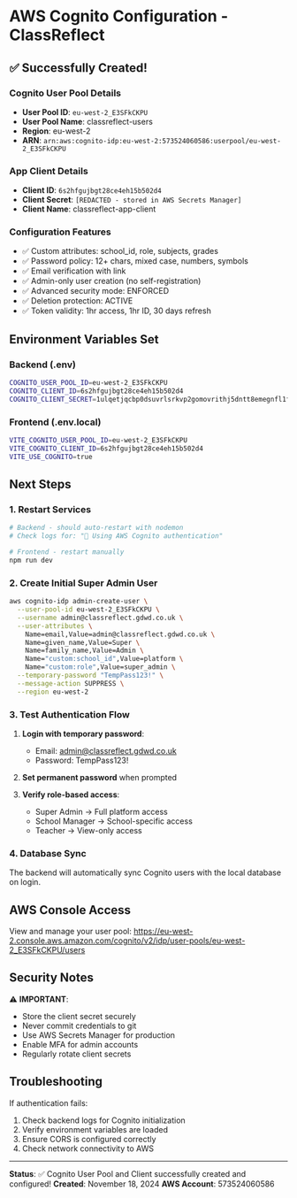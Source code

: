 # AWS Cognito Configuration - ClassReflect

## ✅ Successfully Created!

### Cognito User Pool Details
- **User Pool ID**: `eu-west-2_E3SFkCKPU`
- **User Pool Name**: classreflect-users
- **Region**: eu-west-2
- **ARN**: `arn:aws:cognito-idp:eu-west-2:573524060586:userpool/eu-west-2_E3SFkCKPU`

### App Client Details
- **Client ID**: `6s2hfgujbgt28ce4eh15b502d4`
- **Client Secret**: `[REDACTED - stored in AWS Secrets Manager]`
- **Client Name**: classreflect-app-client

### Configuration Features
- ✅ Custom attributes: school_id, role, subjects, grades
- ✅ Password policy: 12+ chars, mixed case, numbers, symbols
- ✅ Email verification with link
- ✅ Admin-only user creation (no self-registration)
- ✅ Advanced security mode: ENFORCED
- ✅ Deletion protection: ACTIVE
- ✅ Token validity: 1hr access, 1hr ID, 30 days refresh

## Environment Variables Set

### Backend (.env)
```bash
COGNITO_USER_POOL_ID=eu-west-2_E3SFkCKPU
COGNITO_CLIENT_ID=6s2hfgujbgt28ce4eh15b502d4
COGNITO_CLIENT_SECRET=1ulqetjqcbp0dsuvrlsrkvp2gomovrithj5dntt8emegnfl1fs1p
```

### Frontend (.env.local)
```bash
VITE_COGNITO_USER_POOL_ID=eu-west-2_E3SFkCKPU
VITE_COGNITO_CLIENT_ID=6s2hfgujbgt28ce4eh15b502d4
VITE_USE_COGNITO=true
```

## Next Steps

### 1. Restart Services
```bash
# Backend - should auto-restart with nodemon
# Check logs for: "🔐 Using AWS Cognito authentication"

# Frontend - restart manually
npm run dev
```

### 2. Create Initial Super Admin User
```bash
aws cognito-idp admin-create-user \
  --user-pool-id eu-west-2_E3SFkCKPU \
  --username admin@classreflect.gdwd.co.uk \
  --user-attributes \
    Name=email,Value=admin@classreflect.gdwd.co.uk \
    Name=given_name,Value=Super \
    Name=family_name,Value=Admin \
    Name="custom:school_id",Value=platform \
    Name="custom:role",Value=super_admin \
  --temporary-password "TempPass123!" \
  --message-action SUPPRESS \
  --region eu-west-2
```

### 3. Test Authentication Flow

1. **Login with temporary password**:
   - Email: admin@classreflect.gdwd.co.uk
   - Password: TempPass123!
   
2. **Set permanent password** when prompted

3. **Verify role-based access**:
   - Super Admin → Full platform access
   - School Manager → School-specific access
   - Teacher → View-only access

### 4. Database Sync

The backend will automatically sync Cognito users with the local database on login.

## AWS Console Access

View and manage your user pool:
https://eu-west-2.console.aws.amazon.com/cognito/v2/idp/user-pools/eu-west-2_E3SFkCKPU/users

## Security Notes

⚠️ **IMPORTANT**: 
- Store the client secret securely
- Never commit credentials to git
- Use AWS Secrets Manager for production
- Enable MFA for admin accounts
- Regularly rotate client secrets

## Troubleshooting

If authentication fails:
1. Check backend logs for Cognito initialization
2. Verify environment variables are loaded
3. Ensure CORS is configured correctly
4. Check network connectivity to AWS

---

**Status**: ✅ Cognito User Pool and Client successfully created and configured!
**Created**: November 18, 2024
**AWS Account**: 573524060586